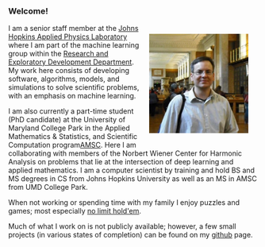 ### Welcome!


<a href="url"><img src="./images/mjp.jpeg" align="right" height="200" hspace="20" vspace="20"></a>
I am a senior staff member at the [Johns Hopkins Applied Physics Laboratory](http://www.jhuapl.edu) where I am part of the machine learning group within the [Research and Exploratory Development Department]( http://www.jhuapl.edu/ourwork/red/default.asp).
My work here consists of developing software, algorithms, models, and simulations to solve scientific problems, with an emphasis on machine learning. 

I am also currently a part-time student (PhD candidate) at the University of Maryland College Park in the Applied Mathematics & Statistics, and Scientific Computation program[AMSC](http://www.amsc.umd.edu).
Here I am collaborating with members of the Norbert Wiener Center for Harmonic Analysis on problems that lie at the intersection of deep learning and applied mathematics.
I am a computer scientist by training and hold BS and MS degrees in CS from Johns Hopkins University as well as an MS in AMSC from UMD College Park.

When not working or spending time with my family I enjoy puzzles and games; most especially [no limit hold'em](http://forumserver.twoplustwo.com/7/no-limit-holdem/).

Much of what I work on is not publicly available; however, a few small projects (in various states of completion) can be found on my [github](https://github.com/mjpekala) page.
